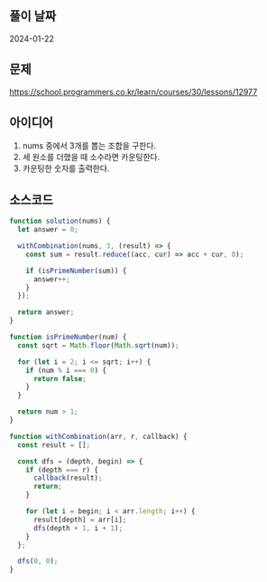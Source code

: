 ## 풀이 날짜

2024-01-22

## 문제

https://school.programmers.co.kr/learn/courses/30/lessons/12977

## 아이디어

1. nums 중에서 3개를 뽑는 조합을 구한다.
2. 세 원소를 더했을 때 소수라면 카운팅한다.
3. 카운팅한 숫자를 출력한다.

## 소스코드

```js
function solution(nums) {
  let answer = 0;

  withCombination(nums, 3, (result) => {
    const sum = result.reduce((acc, cur) => acc + cur, 0);

    if (isPrimeNumber(sum)) {
      answer++;
    }
  });

  return answer;
}

function isPrimeNumber(num) {
  const sqrt = Math.floor(Math.sqrt(num));

  for (let i = 2; i <= sqrt; i++) {
    if (num % i === 0) {
      return false;
    }
  }

  return num > 1;
}

function withCombination(arr, r, callback) {
  const result = [];

  const dfs = (depth, begin) => {
    if (depth === r) {
      callback(result);
      return;
    }

    for (let i = begin; i < arr.length; i++) {
      result[depth] = arr[i];
      dfs(depth + 1, i + 1);
    }
  };

  dfs(0, 0);
}
```
